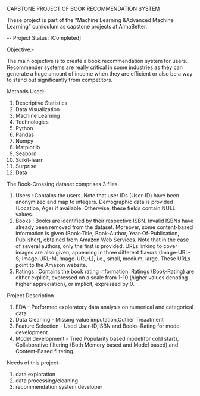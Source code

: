CAPSTONE PROJECT OF BOOK RECOMMENDATION SYSTEM

These project is part of the “Machine Learning &Advanced Machine Learning” curriculum as capstone projects at AlmaBetter.

-- Project Status: [Completed]

Objective:-

The main objective is to create a book recommendation system for users. Recommender systems are really critical in some industries as they can generate a huge amount of income when they are efficient or also be a way to stand out significantly from competitors.

Methods Used:-

1. Descriptive Statistics
2. Data Visualization
3. Machine Learning
4. Technologies
5. Python
6. Pandas
7. Numpy
8. Matplotlib
9. Seaborn
10. Scikit-learn
11. Surprise
12. Data


The Book-Crossing dataset comprises 3 files.

1. Users : Contains the users. Note that user IDs (User-ID) have been anonymized and map to integers. Demographic data is provided (Location, Age) if available. Otherwise, these fields contain NULL values.
2. Books : Books are identified by their respective ISBN. Invalid ISBNs have already been removed from the dataset. Moreover, some content-based information is given (Book-Title, Book-Author, Year-Of-Publication, Publisher), obtained from Amazon Web Services. Note that in the case of several authors, only the first is provided. URLs linking to cover images are also given, appearing in three different flavors (Image-URL-S, Image-URL-M, Image-URL-L), i.e., small, medium, large. These URLs point to the Amazon website.
3. Ratings : Contains the book rating information. Ratings (Book-Rating) are either explicit, expressed on a scale from 1-10 (higher values denoting higher appreciation), or implicit, expressed by 0.

Project Description-
1. EDA - Performed exploratory data analysis on numerical and categorical data.
2. Data Cleaning - Missing value imputation,Outlier Treaatment
3. Feature Selection - Used User-ID,ISBN and Books-Rating for model development.
4. Model development - Tried Popularity based model(for cold start), Collaborative filtering (Both Memory based and Model based) and Content-Based filtering.

Needs of this project-
1. data exploration
2. data processing/cleaning
3. recommendation system developer
